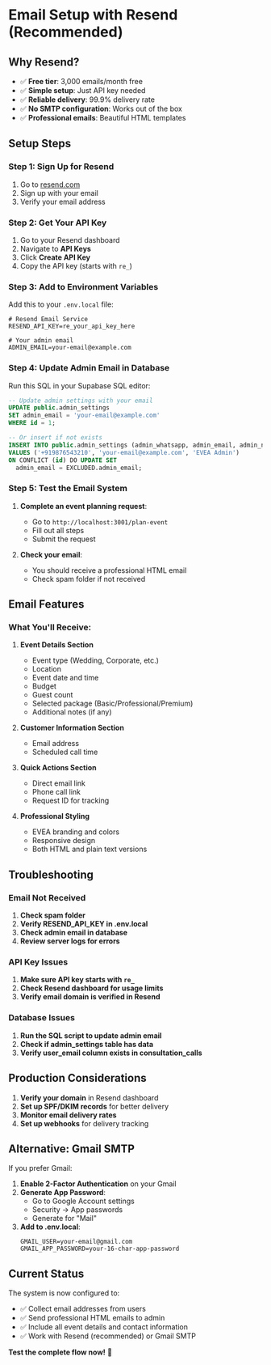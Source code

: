 # Email Setup with Resend (Recommended)

## Why Resend?

- ✅ **Free tier**: 3,000 emails/month free
- ✅ **Simple setup**: Just API key needed
- ✅ **Reliable delivery**: 99.9% delivery rate
- ✅ **No SMTP configuration**: Works out of the box
- ✅ **Professional emails**: Beautiful HTML templates

## Setup Steps

### Step 1: Sign Up for Resend

1. Go to [resend.com](https://resend.com)
2. Sign up with your email
3. Verify your email address

### Step 2: Get Your API Key

1. Go to your Resend dashboard
2. Navigate to **API Keys**
3. Click **Create API Key**
4. Copy the API key (starts with `re_`)

### Step 3: Add to Environment Variables

Add this to your `.env.local` file:

```env
# Resend Email Service
RESEND_API_KEY=re_your_api_key_here

# Your admin email
ADMIN_EMAIL=your-email@example.com
```

### Step 4: Update Admin Email in Database

Run this SQL in your Supabase SQL editor:

```sql
-- Update admin settings with your email
UPDATE public.admin_settings 
SET admin_email = 'your-email@example.com'
WHERE id = 1;

-- Or insert if not exists
INSERT INTO public.admin_settings (admin_whatsapp, admin_email, admin_name)
VALUES ('+919876543210', 'your-email@example.com', 'EVEA Admin')
ON CONFLICT (id) DO UPDATE SET
  admin_email = EXCLUDED.admin_email;
```

### Step 5: Test the Email System

1. **Complete an event planning request**:
   - Go to `http://localhost:3001/plan-event`
   - Fill out all steps
   - Submit the request

2. **Check your email**:
   - You should receive a professional HTML email
   - Check spam folder if not received

## Email Features

### What You'll Receive:

1. **Event Details Section**
   - Event type (Wedding, Corporate, etc.)
   - Location
   - Event date and time
   - Budget
   - Guest count
   - Selected package (Basic/Professional/Premium)
   - Additional notes (if any)

2. **Customer Information Section**
   - Email address
   - Scheduled call time

3. **Quick Actions Section**
   - Direct email link
   - Phone call link
   - Request ID for tracking

4. **Professional Styling**
   - EVEA branding and colors
   - Responsive design
   - Both HTML and plain text versions

## Troubleshooting

### Email Not Received
1. **Check spam folder**
2. **Verify RESEND_API_KEY in .env.local**
3. **Check admin email in database**
4. **Review server logs for errors**

### API Key Issues
1. **Make sure API key starts with `re_`**
2. **Check Resend dashboard for usage limits**
3. **Verify email domain is verified in Resend**

### Database Issues
1. **Run the SQL script to update admin email**
2. **Check if admin_settings table has data**
3. **Verify user_email column exists in consultation_calls**

## Production Considerations

1. **Verify your domain** in Resend dashboard
2. **Set up SPF/DKIM records** for better delivery
3. **Monitor email delivery rates**
4. **Set up webhooks** for delivery tracking

## Alternative: Gmail SMTP

If you prefer Gmail:

1. **Enable 2-Factor Authentication** on your Gmail
2. **Generate App Password**:
   - Go to Google Account settings
   - Security → App passwords
   - Generate for "Mail"
3. **Add to .env.local**:
   ```env
   GMAIL_USER=your-email@gmail.com
   GMAIL_APP_PASSWORD=your-16-char-app-password
   ```

## Current Status

The system is now configured to:
- ✅ Collect email addresses from users
- ✅ Send professional HTML emails to admin
- ✅ Include all event details and contact information
- ✅ Work with Resend (recommended) or Gmail SMTP

**Test the complete flow now!** 🚀
